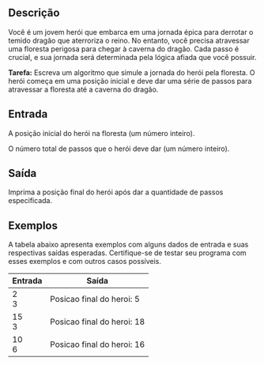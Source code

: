 ## Descrição

Você é um jovem herói que embarca em uma jornada épica para derrotar o temido dragão que aterroriza o reino. No entanto, você precisa atravessar uma floresta perigosa para chegar à caverna do dragão. Cada passo é crucial, e sua jornada será determinada pela lógica afiada que você possuir.

<b>Tarefa:</b> Escreva um algoritmo que simule a jornada do herói pela floresta. O herói começa em uma posição inicial e deve dar uma série de passos para atravessar a floresta até a caverna do dragão.

## Entrada

A posição inicial do herói na floresta (um número inteiro).

O número total de passos que o herói deve dar (um número inteiro).

## Saída

Imprima a posição final do herói após dar a quantidade de passos especificada.

## Exemplos

A tabela abaixo apresenta exemplos com alguns dados de entrada e suas respectivas saídas esperadas. Certifique-se de testar seu programa com esses exemplos e com outros casos possíveis.

| Entrada   | Saída                      |
| --------- | -------------------------- |
| 2 <br> 3  | Posicao final do heroi: 5  |
| 15 <br> 3 | Posicao final do heroi: 18 |
| 10 <br> 6 | Posicao final do heroi: 16 |
